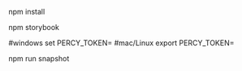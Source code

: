 npm install

npm storybook 

#windows
set PERCY_TOKEN=
#mac/Linux
export PERCY_TOKEN=

npm run snapshot
